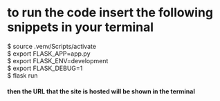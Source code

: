 # to run the code insert the following snippets in your terminal

$ source .venv/Scripts/activate<br>
$ export FLASK_APP=app.py<br>
$ export FLASK_ENV=development<br>
$ export FLASK_DEBUG=1<br>
$ flask run<br>

#### then the URL that the site is hosted will be shown in the terminal